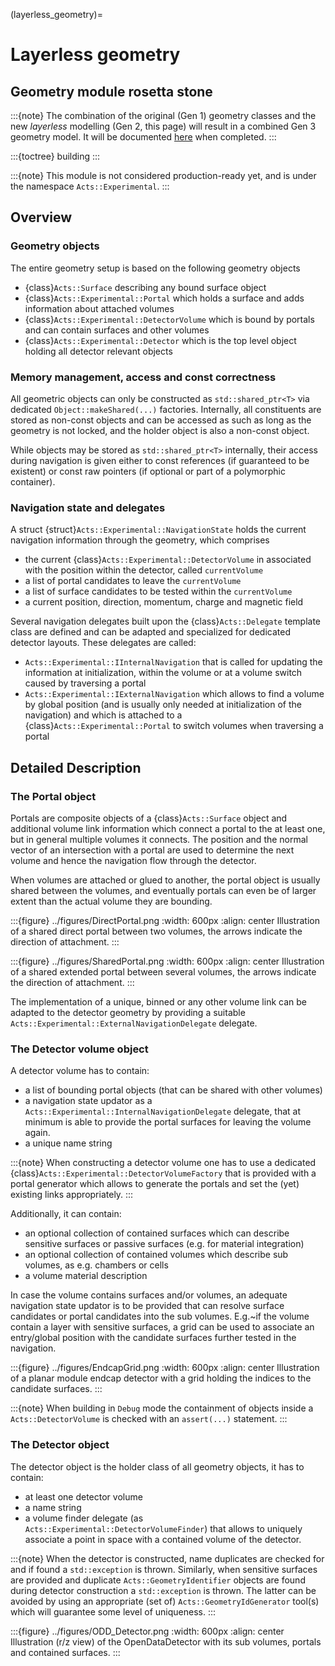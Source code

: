 (layerless_geometry)=

# Layerless geometry

## Geometry module rosetta stone

:::{note}
The combination of the original (Gen 1) geometry classes and the new *layerless* modelling (Gen 2, this page) will result in a combined Gen 3 geometry model. It will be documented [here](core/geometry) when completed.
:::

:::{toctree}
building
:::

:::{note}
This module is not considered production-ready yet, and is under the namespace
`Acts::Experimental`.
:::

## Overview

### Geometry objects

The entire geometry setup is based on the following geometry objects

- {class}`Acts::Surface` describing any bound surface object
- {class}`Acts::Experimental::Portal` which holds a surface and adds information about attached volumes
- {class}`Acts::Experimental::DetectorVolume` which is bound by portals and can contain surfaces and other volumes
- {class}`Acts::Experimental::Detector` which is the top level object holding all detector relevant objects

### Memory management, access and const correctness

All geometric objects can only be constructed as `std::shared_ptr<T>` via dedicated `Object::makeShared(...)` factories.
Internally, all constituents are stored as non-const objects and can be accessed as such as long as the geometry is not locked, and the holder object is also a non-const object.

While objects may be stored as `std::shared_ptr<T>` internally, their access during navigation is given either to const references (if guaranteed to be existent) or const raw pointers (if optional or part of a polymorphic container).

### Navigation state and delegates

A struct {struct}`Acts::Experimental::NavigationState` holds the current navigation information through the geometry, which comprises

- the current {class}`Acts::Experimental::DetectorVolume` in associated with the position within the detector, called `currentVolume`
- a list of portal candidates to leave the `currentVolume`
- a list of surface candidates to be tested within the `currentVolume`
- a current position, direction, momentum, charge and magnetic field

Several navigation delegates built upon the {class}`Acts::Delegate` template class are defined and can be adapted and specialized for dedicated detector layouts.
These delegates are called:

- `Acts::Experimental::IInternalNavigation` that is called for updating the information at initialization, within the volume or at a volume switch caused by traversing a portal
- `Acts::Experimental::IExternalNavigation` which allows to find a volume by global position (and is usually only needed at initialization of the navigation) and which is attached to a {class}`Acts::Experimental::Portal` to switch volumes when traversing a portal

## Detailed Description

### The Portal object

Portals are composite objects of a {class}`Acts::Surface` object and additional volume link information which connect a portal to the at least one, but in general multiple volumes it connects. The position and the normal vector of an intersection with a portal are used to determine the next volume and hence the navigation flow through the detector.

When volumes are attached or glued to another, the portal object is usually shared between the volumes, and eventually portals can even be of larger extent than the actual volume they are bounding.

:::{figure} ../figures/DirectPortal.png
:width: 600px
:align: center
Illustration of a shared direct portal between two volumes, the arrows indicate the direction of attachment.
:::

:::{figure} ../figures/SharedPortal.png
:width: 600px
:align: center
Illustration of a shared extended portal between several volumes, the arrows indicate the direction of attachment.
:::

The implementation of a unique, binned or any other volume link can be adapted to the detector geometry by providing a suitable `Acts::Experimental::ExternalNavigationDelegate` delegate.

### The Detector volume object

A detector volume has to contain:

- a list of bounding portal objects (that can be shared with other volumes)
- a navigation state updator as a `Acts::Experimental::InternalNavigationDelegate` delegate, that at minimum is able to provide the portal surfaces for leaving the volume again.
- a unique name string

:::{note}
When constructing a detector volume one has to use a dedicated {class}`Acts::Experimental::DetectorVolumeFactory` that is provided with a portal generator which allows to generate the portals and set the (yet) existing links appropriately.
:::

Additionally, it can contain:

- an optional collection of contained surfaces which can describe sensitive surfaces or passive surfaces (e.g. for material integration)
- an optional collection of contained volumes which describe sub volumes, as e.g. chambers or cells
- a volume material description

In case the volume contains surfaces and/or volumes, an adequate navigation state updator is to be provided that can resolve surface candidates or portal candidates into the sub volumes. E.g.~if the volume contain a layer with sensitive surfaces, a grid can be used to associate an entry/global position with the candidate surfaces further tested in the navigation.

:::{figure} ../figures/EndcapGrid.png
:width: 600px
:align: center
Illustration of a planar module endcap detector with a grid holding the indices to the candidate surfaces.
:::

:::{note}
When building in `Debug` mode the containment of objects inside a `Acts::DetectorVolume` is checked with an `assert(...)` statement.
:::

### The Detector object

The detector object is the holder class of all geometry objects, it has to contain:

- at least one detector volume
- a name string
- a volume finder delegate (as `Acts::Experimental::DetectorVolumeFinder`) that allows to uniquely associate a point in space with a contained volume of the detector.

:::{note}
When the detector is constructed, name duplicates are checked for and if found a `std::exception` is thrown. Similarly, when sensitive surfaces are provided and duplicate `Acts::GeometryIdentifier` objects are found during detector construction a `std::exception` is thrown. The latter can be avoided by using an appropriate (set of) `Acts::GeometryIdGenerator` tool(s) which will guarantee some level of uniqueness.
:::

:::{figure} ../figures/ODD_Detector.png
:width: 600px
:align: center
Illustration (r/z view) of the OpenDataDetector with its sub volumes, portals and contained surfaces.
:::
